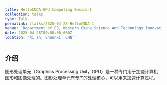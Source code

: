 ```yaml
---
title: HelloCUDA-GPU Computing Basics-1
collection: talks
type: Talk
permalink: /talks/2025-04-28-HelloCUDA-1
venue: 'Department of CS, Western China Science And Technology Innovation Harbour'
date: 2025-04-28T00:00:00.000Z
location: 'Xi an, Shannxi, CHN'
---
```

## 介绍
图形处理单元（Graphics Processing Unit，GPU）是一种专门用于加速计算机图形和图像处理的。图形处理单元有专门的处理核心，可以用来加速计算过程。